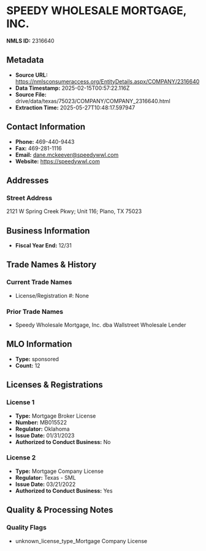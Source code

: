 # SPEEDY WHOLESALE MORTGAGE, INC.

**NMLS ID:** 2316640

## Metadata
- **Source URL:** https://nmlsconsumeraccess.org/EntityDetails.aspx/COMPANY/2316640
- **Data Timestamp:** 2025-02-15T00:57:22.116Z
- **Source File:** drive/data/texas/75023/COMPANY/COMPANY_2316640.html
- **Extraction Time:** 2025-05-27T10:48:17.597947

## Contact Information
- **Phone:** 469-440-9443
- **Fax:** 469-281-1116
- **Email:** dane.mckeever@speedywwl.com
- **Website:** https://speedywwl.com

## Addresses
### Street Address
2121 W Spring Creek Pkwy; Unit 116; Plano, TX 75023

## Business Information
- **Fiscal Year End:** 12/31

## Trade Names & History
### Current Trade Names
- License/Registration #: None

### Prior Trade Names
- Speedy Wholesale Mortgage, Inc. dba Wallstreet Wholesale Lender

## MLO Information
- **Type:** sponsored
- **Count:** 12

## Licenses & Registrations

### License 1
- **Type:** Mortgage Broker License
- **Number:** MB015522
- **Regulator:** Oklahoma
- **Issue Date:** 01/31/2023
- **Authorized to Conduct Business:** No

### License 2
- **Type:** Mortgage Company License
- **Regulator:** Texas - SML
- **Issue Date:** 03/21/2022
- **Authorized to Conduct Business:** Yes

## Quality & Processing Notes
### Quality Flags
- unknown_license_type_Mortgage Company License
